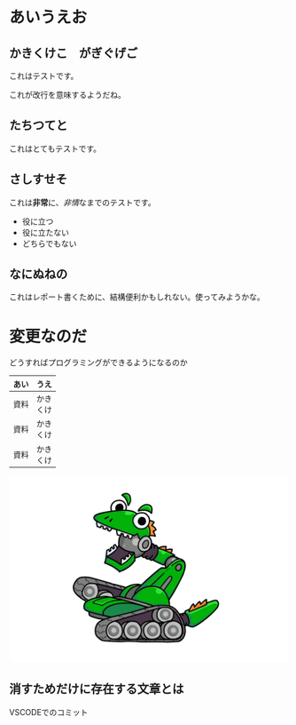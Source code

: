 # あいうえお
## かきくけこ　がぎぐげご
これはテストです。

これが改行を意味するようだね。
## たちつてと
これはとてもテストです。
## さしすせそ
これは**非常**に、*非情*なまでのテストです。
- 役に立つ
- 役に立たない
- どちらでもない
## なにぬねの
これはレポート書くために、結構便利かもしれない。使ってみようかな。

# 変更なのだ
どうすればプログラミングができるようになるのか

|あい|うえ|
|--|--|
|資料 |かき<br>くけ|
|資料 |かき<br>くけ|
|資料 |かき<br>くけ|

![メカトロザウルス](img/01.jpg)

## 消すためだけに存在する文章とは
VSCODEでのコミット
